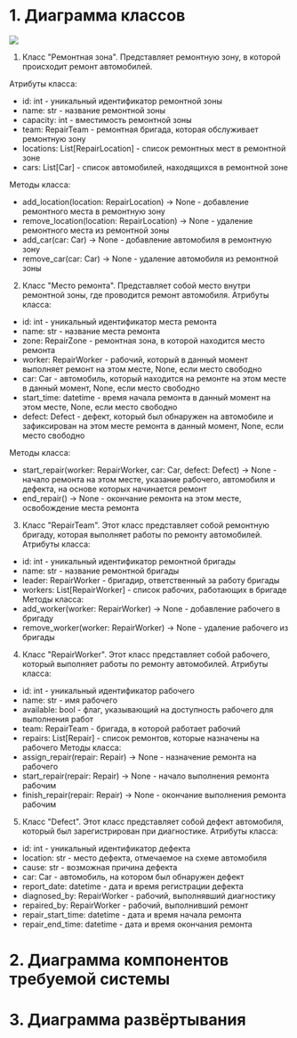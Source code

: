 # 1. Диаграмма классов
![](https://github.com/LadaNikitina/CLI/blob/main/Диаграмма_классов.png)
1. Класс "Ремонтная зона". Представляет ремонтную зону, в которой происходит ремонт автомобилей.

Атрибуты класса:

- id: int - уникальный идентификатор ремонтной зоны
- name: str - название ремонтной зоны
- capacity: int - вместимость ремонтной зоны
- team: RepairTeam - ремонтная бригада, которая обслуживает ремонтную зону
- locations: List[RepairLocation] - список ремонтных мест в ремонтной зоне
- cars: List[Car] - список автомобилей, находящихся в ремонтной зоне

Методы класса:

- add_location(location: RepairLocation) -> None - добавление ремонтного места в ремонтную зону
- remove_location(location: RepairLocation) -> None - удаление ремонтного места из ремонтной зоны
- add_car(car: Car) -> None - добавление автомобиля в ремонтную зону
- remove_car(car: Car) -> None - удаление автомобиля из ремонтной зоны

2. Класс "Место ремонта". Представляет собой место внутри ремонтной зоны, где проводится ремонт автомобиля. Атрибуты класса:

- id: int - уникальный идентификатор места ремонта
- name: str - название места ремонта
- zone: RepairZone - ремонтная зона, в которой находится место ремонта
- worker: RepairWorker - рабочий, который в данный момент выполняет ремонт на этом месте, None, если место свободно
- car: Car - автомобиль, который находится на ремонте на этом месте в данный момент, None, если место свободно
- start_time: datetime - время начала ремонта в данный момент на этом месте, None, если место свободно
- defect: Defect - дефект, который был обнаружен на автомобиле и зафиксирован на этом месте ремонта в данный момент, None, если место свободно

Методы класса:

- start_repair(worker: RepairWorker, car: Car, defect: Defect) -> None - начало ремонта на этом месте, указание рабочего, автомобиля и дефекта, на основе которых начинается ремонт
- end_repair() -> None - окончание ремонта на этом месте, освобождение места ремонта

3. Класс "RepairTeam". Этот класс представляет собой ремонтную бригаду, которая выполняет работы по ремонту автомобилей. Атрибуты класса:

- id: int - уникальный идентификатор ремонтной бригады
- name: str - название ремонтной бригады
- leader: RepairWorker - бригадир, ответственный за работу бригады
- workers: List[RepairWorker] - список рабочих, работающих в бригаде
Методы класса:
- add_worker(worker: RepairWorker) -> None - добавление рабочего в бригаду
- remove_worker(worker: RepairWorker) -> None - удаление рабочего из бригады

4. Класс "RepairWorker". Этот класс представляет собой рабочего, который выполняет работы по ремонту автомобилей. Атрибуты класса:

- id: int - уникальный идентификатор рабочего
- name: str - имя рабочего
- available: bool - флаг, указывающий на доступность рабочего для выполнения работ
- team: RepairTeam - бригада, в которой работает рабочий
- repairs: List[Repair] - список ремонтов, которые назначены на рабочего
Методы класса:
- assign_repair(repair: Repair) -> None - назначение ремонта на рабочего
- start_repair(repair: Repair) -> None - начало выполнения ремонта рабочим
- finish_repair(repair: Repair) -> None - окончание выполнения ремонта рабочим

5. Класс "Defect". Этот класс представляет собой дефект автомобиля, который был зарегистрирован при диагностике. Атрибуты класса:

- id: int - уникальный идентификатор дефекта
- location: str - место дефекта, отмечаемое на схеме автомобиля
- cause: str - возможная причина дефекта
- car: Car - автомобиль, на котором был обнаружен дефект
- report_date: datetime - дата и время регистрации дефекта
- diagnosed_by: RepairWorker - рабочий, выполнявший диагностику
- repaired_by: RepairWorker - рабочий, выполнивший ремонт
- repair_start_time: datetime - дата и время начала ремонта
- repair_end_time: datetime - дата и время окончания ремонта

# 2. Диаграмма компонентов требуемой системы
# 3. Диаграмма развёртывания
